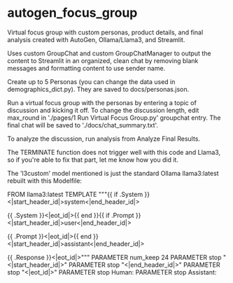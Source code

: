# autogen_focus_group
Virtual focus group with custom personas, product details, and final analysis created with AutoGen, Ollama/Llama3, and Streamlit. 

Uses custom GroupChat and custom GroupChatManager to output the content to Streamlit in an organized, clean chat by removing blank messages and formatting content to use sender name.

Create up to 5 Personas (you can change the data used in demographics_dict.py).  They are saved to docs/personas.json.

Run a virtual focus group with the personas by entering a topic of discussion and kicking it off.  To change the discussion length, edit max_round in './pages/1 Run Virtual Focus Group.py' groupchat entry.  The final chat will be saved to './docs/chat_summary.txt'.

To analyze the discussion, run analysis from Analyze Final Results. 

The TERMINATE function does not trigger well with this code and Llama3, so if you're able to fix that part, let me know how you did it.

The 'l3custom' model mentioned is just the standard Ollama llama3:latest rebuilt with this Modelfile:


  FROM llama3:latest
  TEMPLATE """{{ if .System }}<|start_header_id|>system<|end_header_id|>
  
  {{ .System }}<|eot_id|>{{ end }}{{ if .Prompt }}<|start_header_id|>user<|end_header_id|>
  
  {{ .Prompt }}<|eot_id|>{{ end }}<|start_header_id|>assistant<|end_header_id|>
  
  {{ .Response }}<|eot_id|>"""
  PARAMETER num_keep 24
  PARAMETER stop "<|start_header_id|>"
  PARAMETER stop "<|end_header_id|>"
  PARAMETER stop "<|eot_id|>"
  PARAMETER stop Human:
  PARAMETER stop Assistant:
